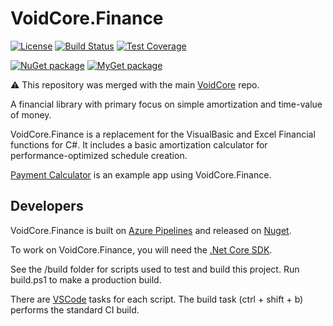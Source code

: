 # VoidCore.Finance

[![License](https://img.shields.io/github/license/void-type/VoidCore.Finance.svg?style=flat-square)](https://github.com/void-type/VoidCore.Finance/blob/master/LICENSE.txt)
[![Build Status](https://img.shields.io/azure-devops/build/void-type/VoidCore.Finance/3.svg?style=flat-square)](https://dev.azure.com/void-type/VoidCore.Finance/_build/latest?definitionId=3&branchName=master)
[![Test Coverage](https://img.shields.io/azure-devops/coverage/void-type/VoidCore.Finance/3.svg?style=flat-square)](https://dev.azure.com/void-type/VoidCore.Finance/_build/latest?definitionId=3&branchName=master)

[![NuGet package](https://img.shields.io/nuget/v/VoidCore.Finance.svg?style=flat-square)](https://www.nuget.org/packages/VoidCore.Finance/)
[![MyGet package](https://img.shields.io/myget/voidcoredev/vpre/VoidCore.Finance.svg?label=myget&style=flat-square)](https://www.myget.org/feed/voidcoredev/package/nuget/VoidCore.Finance)

:warning: This repository was merged with the main [VoidCore](https://github.com/void-type/VoidCore) repo.

A financial library with primary focus on simple amortization and time-value of money.

VoidCore.Finance is a replacement for the VisualBasic and Excel Financial functions for C#. It includes a basic amortization calculator for performance-optimized schedule creation.

[Payment Calculator](https://github.com/void-type/payment_calculator_wpf) is an example app using VoidCore.Finance.

## Developers

VoidCore.Finance is built on [Azure Pipelines](https://dev.azure.com/void-type/VoidCore.Finance/_build/latest?definitionId=3&branchName=master) and released on [Nuget](https://www.nuget.org/packages?q=voidcore&prerel=false).

To work on VoidCore.Finance, you will need the [.Net Core SDK](https://dotnet.microsoft.com/download).

See the /build folder for scripts used to test and build this project. Run build.ps1 to make a production build.

There are [VSCode](https://code.visualstudio.com/) tasks for each script. The build task (ctrl + shift + b) performs the standard CI build.
